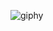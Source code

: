 
![giphy](https://github.com/Shizukise/Shizukise/assets/84677281/154f0733-7a40-4707-b61c-4f99cbea996c)

<!--
**Shizukise/Shizukise** is a ✨ _special_ ✨ repository because its `README.md` (this file) appears on your GitHub profile.

Here are some ideas to get you started:

- 🔭 I’m currently working on ...
- 🌱 I’m currently learning ...
- 👯 I’m looking to collaborate on ...
- 🤔 I’m looking for help with ...
- 💬 Ask me about ...
- 📫 How to reach me: ...
- 😄 Pronouns: ...
- ⚡ Fun fact: ...
-->
